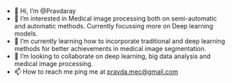 - 👋 Hi, I’m @Pravdaray
- 👀 I’m interested in Medical image processing both on semi-automatic and automatic methods. Currently focussing more on Deep learning models.
- 🌱 I’m currently learning how to incorporate traditional and deep learning methods for better achievements in medical image segmentation.
- 💞️ I’m looking to collaborate on deep learning, big data analysis and medical image processing.
- 📫 How to reach me ping me at pravda.mec@gmail.com

<!---
Pravdaray/Pravdaray is a ✨ special ✨ repository because its `README.md` (this file) appears on your GitHub profile.
You can click the Preview link to take a look at your changes.
--->
